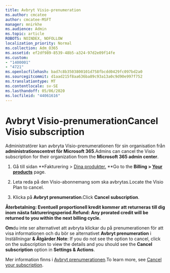 ```yaml
---
title: Avbryt Visio-prenumeration
ms.author: cmcatee
author: cmcatee-MSFT
manager: mnirkhe
ms.audience: Admin
ms.topic: article
ROBOTS: NOINDEX, NOFOLLOW
localization_priority: Normal
ms.collection: Adm_O365
ms.assetid: ef2df989-8539-48b5-a324-97d2e09f14fe
ms.custom:
- "1400001"
- "4721"
ms.openlocfilehash: bad7c8b3503800101d758fbcdd0429fc097bd2a0
ms.sourcegitcommit: d1aad215f8aa636ba89c93a13a0c9d90e997f752
ms.translationtype: MT
ms.contentlocale: sv-SE
ms.lasthandoff: 05/06/2020
ms.locfileid: "44061616"
---
```

# <a name="cancel-visio-subscription"></a><span data-ttu-id="d20ff-102">Avbryt Visio-prenumeration</span><span class="sxs-lookup"><span data-stu-id="d20ff-102">Cancel Visio subscription</span></span>

<span data-ttu-id="d20ff-103">Administratörer kan avbryta Visio-prenumerationen för sin organisation från **administrationscentret för Microsoft 365**.</span><span class="sxs-lookup"><span data-stu-id="d20ff-103">Admins can cancel the Visio subscription for their organization from the **Microsoft 365 admin center**.</span></span>

1. <span data-ttu-id="d20ff-104">Gå till sidan \*\*Fakturering > [Dina produkter.](https://go.microsoft.com/fwlink/p/?linkid=842054) \*\*</span><span class="sxs-lookup"><span data-stu-id="d20ff-104">Go to the **Billing > [Your products](https://go.microsoft.com/fwlink/p/?linkid=842054)** page.</span></span>

2. <span data-ttu-id="d20ff-105">Leta reda på den Visio-abonnemang som ska avbrytas.</span><span class="sxs-lookup"><span data-stu-id="d20ff-105">Locate the Visio Plan to cancel.</span></span>

3. <span data-ttu-id="d20ff-106">Klicka på **Avbryt prenumeration**.</span><span class="sxs-lookup"><span data-stu-id="d20ff-106">Click **Cancel subscription**.</span></span>

<span data-ttu-id="d20ff-107">**Återbetalning: Eventuell proportionell kredit kommer att returneras till dig inom nästa faktureringsperiod.**</span><span class="sxs-lookup"><span data-stu-id="d20ff-107">**Refund: Any prorated credit will be returned to you within the next billing cycle.**</span></span>

<span data-ttu-id="d20ff-108">**Om**du inte ser alternativet att avbryta klickar du på prenumerationen för att visa informationen och du bör se alternativet **Avbryt prenumeration** i Inställningar **& Åtgärder**.</span><span class="sxs-lookup"><span data-stu-id="d20ff-108">**Note**: If you do not see the option to cancel, click on the subscription to view the details and you should see the **Cancel subscription** option in **Settings & Actions**.</span></span>

<span data-ttu-id="d20ff-109">Mer information finns i [Avbryt prenumerationen](https://docs.microsoft.com/microsoft-365/commerce/subscriptions/cancel-your-subscription).</span><span class="sxs-lookup"><span data-stu-id="d20ff-109">To learn more, see [Cancel your subscription](https://docs.microsoft.com/microsoft-365/commerce/subscriptions/cancel-your-subscription).</span></span>
